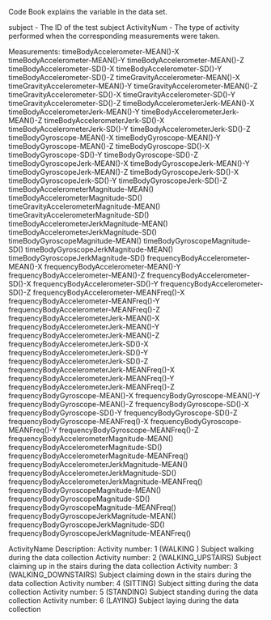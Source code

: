 Code Book explains the variable in the data set.

subject - The ID of the test subject
ActivityNum - The type of activity performed when the corresponding measurements were taken.

Measurements:
timeBodyAccelerometer-MEAN()-X 
timeBodyAccelerometer-MEAN()-Y 
timeBodyAccelerometer-MEAN()-Z 
timeBodyAccelerometer-SD()-X
timeBodyAccelerometer-SD()-Y
timeBodyAccelerometer-SD()-Z
timeGravityAccelerometer-MEAN()-X
timeGravityAccelerometer-MEAN()-Y
timeGravityAccelerometer-MEAN()-Z
timeGravityAccelerometer-SD()-X
timeGravityAccelerometer-SD()-Y
timeGravityAccelerometer-SD()-Z
timeBodyAccelerometerJerk-MEAN()-X
timeBodyAccelerometerJerk-MEAN()-Y
timeBodyAccelerometerJerk-MEAN()-Z
timeBodyAccelerometerJerk-SD()-X
timeBodyAccelerometerJerk-SD()-Y
timeBodyAccelerometerJerk-SD()-Z
timeBodyGyroscope-MEAN()-X
timeBodyGyroscope-MEAN()-Y
timeBodyGyroscope-MEAN()-Z
timeBodyGyroscope-SD()-X
timeBodyGyroscope-SD()-Y
timeBodyGyroscope-SD()-Z
timeBodyGyroscopeJerk-MEAN()-X
timeBodyGyroscopeJerk-MEAN()-Y
timeBodyGyroscopeJerk-MEAN()-Z
timeBodyGyroscopeJerk-SD()-X
timeBodyGyroscopeJerk-SD()-Y
timeBodyGyroscopeJerk-SD()-Z
timeBodyAccelerometerMagnitude-MEAN()
timeBodyAccelerometerMagnitude-SD()
timeGravityAccelerometerMagnitude-MEAN()
timeGravityAccelerometerMagnitude-SD()
timeBodyAccelerometerJerkMagnitude-MEAN()
timeBodyAccelerometerJerkMagnitude-SD()
timeBodyGyroscopeMagnitude-MEAN()
timeBodyGyroscopeMagnitude-SD()
timeBodyGyroscopeJerkMagnitude-MEAN()
timeBodyGyroscopeJerkMagnitude-SD()
frequencyBodyAccelerometer-MEAN()-X
frequencyBodyAccelerometer-MEAN()-Y
frequencyBodyAccelerometer-MEAN()-Z
frequencyBodyAccelerometer-SD()-X
frequencyBodyAccelerometer-SD()-Y
frequencyBodyAccelerometer-SD()-Z
frequencyBodyAccelerometer-MEANFreq()-X
frequencyBodyAccelerometer-MEANFreq()-Y
frequencyBodyAccelerometer-MEANFreq()-Z
frequencyBodyAccelerometerJerk-MEAN()-X
frequencyBodyAccelerometerJerk-MEAN()-Y
frequencyBodyAccelerometerJerk-MEAN()-Z
frequencyBodyAccelerometerJerk-SD()-X
frequencyBodyAccelerometerJerk-SD()-Y
frequencyBodyAccelerometerJerk-SD()-Z
frequencyBodyAccelerometerJerk-MEANFreq()-X
frequencyBodyAccelerometerJerk-MEANFreq()-Y
frequencyBodyAccelerometerJerk-MEANFreq()-Z
frequencyBodyGyroscope-MEAN()-X
frequencyBodyGyroscope-MEAN()-Y
frequencyBodyGyroscope-MEAN()-Z
frequencyBodyGyroscope-SD()-X
frequencyBodyGyroscope-SD()-Y
frequencyBodyGyroscope-SD()-Z
frequencyBodyGyroscope-MEANFreq()-X
frequencyBodyGyroscope-MEANFreq()-Y
frequencyBodyGyroscope-MEANFreq()-Z
frequencyBodyAccelerometerMagnitude-MEAN()
frequencyBodyAccelerometerMagnitude-SD()
frequencyBodyAccelerometerMagnitude-MEANFreq()
frequencyBodyAccelerometerJerkMagnitude-MEAN()
frequencyBodyAccelerometerJerkMagnitude-SD()
frequencyBodyAccelerometerJerkMagnitude-MEANFreq()
frequencyBodyGyroscopeMagnitude-MEAN()
frequencyBodyGyroscopeMagnitude-SD()
frequencyBodyGyroscopeMagnitude-MEANFreq()
frequencyBodyGyroscopeJerkMagnitude-MEAN()
frequencyBodyGyroscopeJerkMagnitude-SD()
frequencyBodyGyroscopeJerkMagnitude-MEANFreq()

ActivityName Description:
Activity number: 1 (WALKING )
	Subject walking during the data collection
Activity number: 2 (WALKING_UPSTAIRS)
Subject claiming up in the stairs during the data collection
Activity number: 3 (WALKING_DOWNSTAIRS)
Subject claiming down in the stairs during the data collection
Activity number: 4 (SITTING)
Subject sitting during the data collection
Activity number: 5 (STANDING)
Subject standing during the data collection
Activity number: 6 (LAYING)
Subject laying during the data collection

